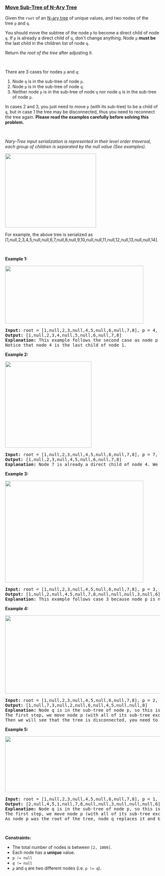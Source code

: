 ### [Move Sub-Tree of N-Ary Tree](https://leetcode.com/problems/move-sub-tree-of-n-ary-tree)

<p>Given the <code>root</code> of an&nbsp;<a href="https://leetcode.com/articles/introduction-to-n-ary-trees/">N-ary tree</a>&nbsp;of unique values, and two nodes of the tree&nbsp;<code>p</code> and <code>q</code>.</p>

<p>You should move&nbsp;the subtree of the node&nbsp;<code>p</code>&nbsp;to become a direct child of node <code>q</code>. If <code>p</code>&nbsp;is already a direct child of <code>q</code>, don&#39;t change anything. Node <code>p</code> <strong>must be</strong> the last child in the children list of node <code>q</code>.</p>

<p>Return <em>the root of the tree</em> after adjusting it.</p>

<p>&nbsp;</p>

<p>There are 3 cases for nodes <code>p</code> and <code>q</code>:</p>

<ol>
	<li>Node <code>q</code> is in the sub-tree of node <code>p</code>.</li>
	<li>Node <code>p</code> is in the sub-tree of node <code>q</code>.</li>
	<li>Neither node <code>p</code> is&nbsp;in the sub-tree of node <code>q</code> nor node <code>q</code> is in the sub-tree of node <code>p</code>.</li>
</ol>

<p>In cases 2 and 3, you just need to move <code><span>p</span></code>&nbsp;(with its sub-tree) to be a child of <code>q</code>, but in case 1 the tree may be disconnected, thus you need to reconnect the tree again. <strong>Please read the examples carefully before solving this problem.</strong></p>

<p>&nbsp;</p>

<p><em>Nary-Tree input serialization&nbsp;is represented in their level order traversal, each group of children is separated by the null value (See examples).</em></p>

<p><img alt="" src="https://assets.leetcode.com/uploads/2019/11/08/sample_4_964.png" style="width: 296px; height: 241px;" /></p>

<p>For example, the above tree is serialized as [1,null,2,3,4,5,null,null,6,7,null,8,null,9,10,null,null,11,null,12,null,13,null,null,14].</p>

<p>&nbsp;</p>
<p><strong>Example 1:</strong></p>
<img alt="" src="https://assets.leetcode.com/uploads/2020/07/13/move_e1.jpg" style="width: 450px; height: 188px;" />
<pre>
<strong>Input:</strong> root = [1,null,2,3,null,4,5,null,6,null,7,8], p = 4, q = 1
<strong>Output:</strong> [1,null,2,3,4,null,5,null,6,null,7,8]
<strong>Explanation:</strong> This example follows the second case as node p is in the sub-tree of node q. We move node p with its sub-tree to be a direct child of node q.
Notice that node 4 is the last child of node 1.</pre>

<p><strong>Example 2:</strong></p>
<img alt="" src="https://assets.leetcode.com/uploads/2020/07/13/move_e2.jpg" style="width: 281px; height: 281px;" />
<pre>
<strong>Input:</strong> root = [1,null,2,3,null,4,5,null,6,null,7,8], p = 7, q = 4
<strong>Output:</strong> [1,null,2,3,null,4,5,null,6,null,7,8]
<strong>Explanation:</strong> Node 7 is already a direct child of node 4. We don&#39;t change anything.
</pre>

<p><strong>Example 3:</strong></p>
<img alt="" src="https://assets.leetcode.com/uploads/2020/07/13/move_e3.jpg" style="width: 450px; height: 331px;" />
<pre>
<strong>Input:</strong> root = [1,null,2,3,null,4,5,null,6,null,7,8], p = 3, q = 8
<strong>Output:</strong> [1,null,2,null,4,5,null,7,8,null,null,null,3,null,6]
<strong>Explanation:</strong> This example follows case 3 because node p is not in the sub-tree of node q and vice-versa. We can move node 3 with its sub-tree and make it as node 8&#39;s child.
</pre>

<p><strong>Example 4:</strong></p>
<img alt="" src="https://assets.leetcode.com/uploads/2020/07/13/move_e4.jpg" style="width: 700px; height: 254px;" />
<pre>
<strong>Input:</strong> root = [1,null,2,3,null,4,5,null,6,null,7,8], p = 2, q = 7
<strong>Output:</strong> [1,null,7,3,null,2,null,6,null,4,5,null,null,8]
<strong>Explanation:</strong> Node q is in the sub-tree of node p, so this is case 1.
The first step, we move node p (with all of its sub-tree except for node q) and add it as a child to node q.
Then we will see that the tree is disconnected, you need to reconnect node q to replace node p as shown.
</pre>

<p><strong>Example 5:</strong></p>
<img alt="" src="https://assets.leetcode.com/uploads/2020/07/13/move_e5.jpg" style="width: 700px; height: 182px;" />
<pre>
<strong>Input:</strong> root = [1,null,2,3,null,4,5,null,6,null,7,8], p = 1, q = 2
<strong>Output:</strong> [2,null,4,5,1,null,7,8,null,null,3,null,null,null,6]
<strong>Explanation:</strong> Node q is in the sub-tree of node p, so this is case 1.
The first step, we move node p (with all of its sub-tree except for node q) and add it as a child to node q.
As node p was the root of the tree, node q replaces it and becomes the root of the tree.
</pre>

<p>&nbsp;</p>
<p><strong>Constraints:</strong></p>

<ul>
	<li>The total number of nodes is between <code>[2,&nbsp;1000]</code>.</li>
	<li>Each&nbsp;node has a <strong>unique</strong> value.</li>
	<li><code>p != null</code></li>
	<li><code>q != null</code></li>
	<li><code>p</code> and <code>q</code> are two different nodes (i.e. <code>p != q</code>).</li>
</ul>
